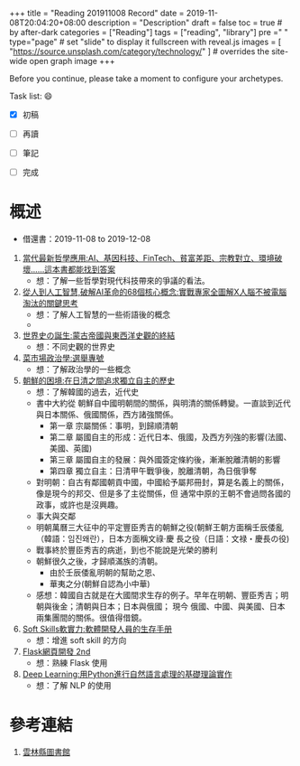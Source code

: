 +++
title = "Reading 201911008 Record"
date = 2019-11-08T20:04:20+08:00
description = "Description"
draft = false
toc = true  # by after-dark
categories = ["Reading"]
tags = ["reading", "library"]
pre ="<i class='fa fa-file'></i> "
type="page" # set "slide" to display it fullscreen with reveal.js
images = [
  "https://source.unsplash.com/category/technology/"
] # overrides the site-wide open graph image
+++

Before you continue, please take a moment to configure your archetypes.


<!--more-->

Task list: :smile:

- [x] 初稿
- [ ] 再讀
- [ ] 筆記
- [ ] 完成



# 概述

* 借還書：2019-11-08 to 2019-12-08

1. [當代最新哲學應用:AI、基因科技、FinTech、貧富差距、宗教對立、環境破壞......這本書都能找到答案](http://library.ylccb.gov.tw/bookDetail.do?id=573153)
    * 想：了解一些哲學對現代科技帶來的爭議的看法。
1. [從人到人工智慧,破解AI革命的68個核心概念:實戰專家全圖解X人腦不被電腦淘汰的關鍵思考](http://library.ylccb.gov.tw/bookDetail.do?id=548608)
    * 想：了解人工智慧的一些術語後的概念
    *
1. [世界史の誕生:蒙古帝國與東西洋史觀的終結](http://library.ylccb.gov.tw/bookDetail.do?id=523179)
    * 想：不同史觀的世界史 
1. [菜市場政治學:選舉專號](http://library.ylccb.gov.tw/bookDetail.do?id=558141)
    * 想：了解政治學的一些概念 
1. [朝鮮的困境:在日清之間追求獨立自主的歷史](http://library.ylccb.gov.tw/bookDetail.do?id=527351)
    * 想：了解韓國的過去，近代史 
    * 書中大約從 朝鮮自中國明朝間的關係，與明清的關係轉變。一直談到近代與日本關係、俄國關係，西方諸強關係。
        * 第一章 宗屬關係：事明，到歸順清朝    
        * 第二章 屬國自主的形成：近代日本、俄國，及西方列強的影響(法國、美國、英國)
        * 第三章 屬國自主的發展：與外國簽定條約後，漸漸脫離清朝的影響 
        * 第四章 獨立自主：日清甲午戰爭後，脫離清朝，為日俄爭奪
    * 對明朝：自古有鄰國朝貢中國，中國給予屬邦冊封，算是名義上的關係，像是現今的邦交、但是多了主從關係，但
      通常中原的王朝不會過問各國的政事，或許也是沒興趣。
    * 事大與交鄰  
    * 明朝萬曆三大征中的平定豐臣秀吉的朝鮮之役(朝鮮王朝方面稱壬辰倭亂（韓語：임진왜란），日本方面稱文祿‧慶
      長之役（日語：文禄・慶長の役)
    * 戰事終於豐臣秀吉的病逝，到也不能說是光榮的勝利
    * 朝鮮很久之後，才歸順滿族的清朝。
        * 由於壬辰倭亂明朝的幫助之恩、
        * 華夷之分(朝鮮自認為小中華)
    * 感想：韓國自古就是在大國間求生存的例子。早年在明朝、豐臣秀吉；明朝與後金；清朝與日本；日本與俄國；
      現今 俄國、中國、與美國、日本 兩集團間的關係。很值得借鏡。   
1. [Soft Skills軟實力:軟體開發人員的生存手册](http://library.ylccb.gov.tw/bookDetail.do?id=537912)
    * 想：增進 soft skill 的方向 
1. [Flask網頁開發 2nd](http://library.ylccb.gov.tw/bookDetail.do?id=556889)
    * 想：熟練 Flask 使用 
1. [Deep Learning:用Python進行自然語言處理的基礎理論實作](http://library.ylccb.gov.tw/bookDetail.do?id=565687)
    * 想：了解 NLP 的使用 

# 參考連結

1. [雲林縣圖書館](http://library.ylccb.gov.tw/)

[google]: https://www.google.com "Search Engine"
